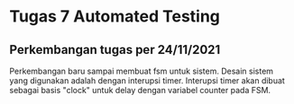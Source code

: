 # Tugas 7 Automated Testing

## Perkembangan tugas per 24/11/2021

Perkembangan baru sampai membuat fsm untuk sistem. Desain sistem yang digunakan adalah dengan interupsi timer. Interupsi timer akan dibuat sebagai basis "clock" untuk delay dengan variabel counter pada FSM.
